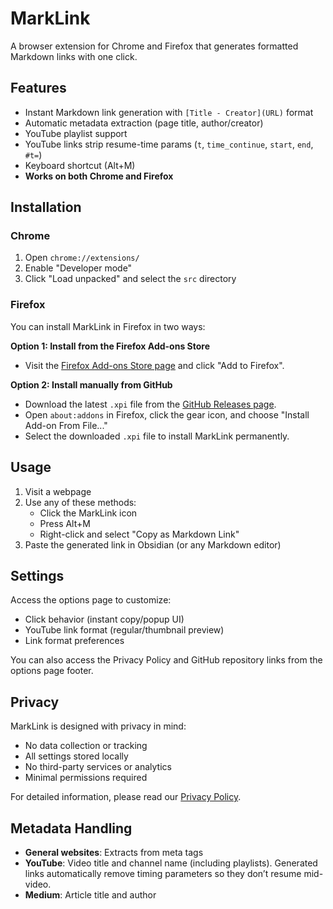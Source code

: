 # MarkLink

A browser extension for Chrome and Firefox that generates formatted Markdown links with one click.

## Features

- Instant Markdown link generation with `[Title - Creator](URL)` format
- Automatic metadata extraction (page title, author/creator)
- YouTube playlist support
- YouTube links strip resume-time params (`t`, `time_continue`, `start`, `end`, `#t=`)
- Keyboard shortcut (Alt+M)
- **Works on both Chrome and Firefox**

## Installation

### Chrome

1. Open `chrome://extensions/`
2. Enable "Developer mode"
3. Click "Load unpacked" and select the `src` directory

### Firefox

You can install MarkLink in Firefox in two ways:

**Option 1: Install from the Firefox Add-ons Store**

- Visit the [Firefox Add-ons Store page](https://addons.mozilla.org/en-US/firefox/addon/marklink/) and click "Add to Firefox".

**Option 2: Install manually from GitHub**

- Download the latest `.xpi` file from the [GitHub Releases page](https://github.com/riannegreiros/marklink/releases).
- Open `about:addons` in Firefox, click the gear icon, and choose "Install Add-on From File..."
- Select the downloaded `.xpi` file to install MarkLink permanently.

## Usage

1. Visit a webpage
2. Use any of these methods:
   - Click the MarkLink icon
   - Press Alt+M
   - Right-click and select "Copy as Markdown Link"
3. Paste the generated link in Obsidian (or any Markdown editor)

## Settings

Access the options page to customize:

- Click behavior (instant copy/popup UI)
- YouTube link format (regular/thumbnail preview)
- Link format preferences

You can also access the Privacy Policy and GitHub repository links from the options page footer.

## Privacy

MarkLink is designed with privacy in mind:

- No data collection or tracking
- All settings stored locally
- No third-party services or analytics
- Minimal permissions required

For detailed information, please read our [Privacy Policy](src/privacy.html).

## Metadata Handling

- **General websites**: Extracts from meta tags
- **YouTube**: Video title and channel name (including playlists). Generated links automatically remove timing parameters so they don’t resume mid-video.
- **Medium**: Article title and author
